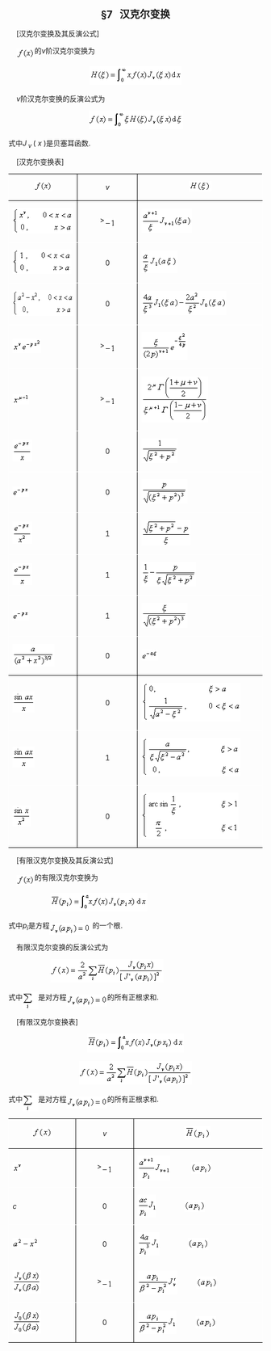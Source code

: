 <div class=Section1>
<p class=MsoNormal align=center style='text-align:center'><b><span lang=EN-US
style='font-size:15.0pt'>§7&nbsp;&nbsp; </span></b><b><span lang=ZH-CN
style='font-size:15.0pt;font-family:宋体_GB2312'>汉克尔变换</span></b></p>
<p class=MsoNormal><span lang=EN-US>&nbsp;&nbsp;&nbsp; [</span><span
lang=ZH-CN style='font-family:宋体_GB2312'>汉克尔变换及其反演公式</span><span lang=EN-US>]</span></p>
<p class=MsoNormal><span lang=EN-US>&nbsp;&nbsp;&nbsp; <sub><img width=36
height=21 src="res/17e9d95da129bdd93c34fb6cc6aaaa52_5708_files/image002.gif"
u1:shapes="_x0000_i1026" align=absmiddle></sub></span><span lang=ZH-CN
style='font-family:宋体_GB2312'>的</span><i><span lang=EN-US>v</span></i><span
lang=ZH-CN style='font-family:宋体_GB2312'>阶汉克尔变换为</span></p>
<p class=MsoNormal align=center style='text-align:center'><sub><span
lang=EN-US><img width=183 height=37
src="res/17e9d95da129bdd93c34fb6cc6aaaa52_5708_files/image004.gif"
u1:shapes="_x0000_i1025"></span></sub></p>
<p class=MsoNormal><span lang=EN-US>&nbsp;&nbsp;&nbsp; <i>v</i></span><span
lang=ZH-CN style='font-family:宋体_GB2312'>阶汉克尔变换的反演公式为</span></p>
<p class=MsoNormal align=center style='text-align:center'><sub><span
lang=EN-US><img width=187 height=37
src="res/17e9d95da129bdd93c34fb6cc6aaaa52_5708_files/image006.gif"
u1:shapes="_x0000_i1027"></span></sub></p>
<p class=MsoNormal><span lang=ZH-CN style='font-family:宋体_GB2312'>式中</span><i><span
lang=EN-US>J<sub> v </sub></span></i><span lang=EN-US>( <i>x </i>)</span><span
lang=ZH-CN style='font-family:宋体_GB2312'>是贝塞耳函数</span><span lang=EN-US>.</span></p>
<p class=MsoNormal><span lang=EN-US>&nbsp;&nbsp;&nbsp; [</span><span
lang=ZH-CN style='font-family:宋体_GB2312'>汉克尔变换表</span><span lang=EN-US>]</span></p>
<table class=MsoNormalTable border=1 cellspacing=0 cellpadding=0
 style='border-collapse:collapse;border:none'>
 <thead>
  <tr style='height:26.0pt'>
   <td width=172 style='width:129.0pt;border:solid black 1.0pt;border-left:
   solid white 1.0pt;padding:0mm 5.4pt 0mm 5.4pt;height:26.0pt'>
   <p class=MsoNormal align=center style='text-align:center'><sub><span
   lang=EN-US><img width=36 height=21
   src="res/17e9d95da129bdd93c34fb6cc6aaaa52_5708_files/image007.gif"
   u1:shapes="_x0000_i1035"></span></sub></p>
   </td>
   <td width=143 style='width:107.5pt;border:solid black 1.0pt;border-left:
   none;padding:0mm 5.4pt 0mm 5.4pt;height:26.0pt'>
   <p class=MsoNormal align=center style='text-align:center'><i><span
   lang=EN-US>v</span></i></p>
   </td>
   <td width=330 style='width:247.25pt;border-top:solid black 1.0pt;border-left:
   none;border-bottom:solid black 1.0pt;border-right:solid white 1.0pt;
   padding:0mm 5.4pt 0mm 5.4pt;height:26.0pt'>
   <p class=MsoNormal align=center style='text-align:center'><sub><span
   lang=EN-US><img width=44 height=21
   src="res/17e9d95da129bdd93c34fb6cc6aaaa52_5708_files/image009.gif"
   u1:shapes="_x0000_i1036"></span></sub></p>
   </td>
  </tr>
 </thead>
 <tr style='height:25.75pt'>
  <td width=172 style='width:129.0pt;border-top:none;border-left:solid white 1.0pt;
  border-bottom:solid white 1.0pt;border-right:solid black 1.0pt;padding:0mm 5.4pt 0mm 5.4pt;
  height:25.75pt'>
  <p class=MsoNormal align=left style='text-align:left'><sub><span lang=EN-US><img
  width=120 height=51
  src="res/17e9d95da129bdd93c34fb6cc6aaaa52_5708_files/image011.gif"
  u1:shapes="_x0000_i1037"></span></sub></p>
  </td>
  <td width=143 style='width:107.5pt;border-top:none;border-left:none;
  border-bottom:solid white 1.0pt;border-right:solid black 1.0pt;padding:0mm 5.4pt 0mm 5.4pt;
  height:25.75pt'>
  <p class=MsoNormal align=center style='text-align:center'><span lang=EN-US>&gt;<sub><img
  width=21 height=17
  src="res/17e9d95da129bdd93c34fb6cc6aaaa52_5708_files/image013.gif"
  u1:shapes="_x0000_i1038" align=absmiddle></sub></span></p>
  </td>
  <td width=330 style='width:247.25pt;border-top:none;border-left:none;
  border-bottom:solid white 1.0pt;border-right:solid white 1.0pt;padding:0mm 5.4pt 0mm 5.4pt;
  height:25.75pt'>
  <p class=MsoNormal align=left style='text-align:left'><sub><span lang=EN-US><img
  width=100 height=47
  src="res/17e9d95da129bdd93c34fb6cc6aaaa52_5708_files/image015.gif"
  u1:shapes="_x0000_i1039"></span></sub></p>
  </td>
 </tr>
 <tr style='height:44.05pt'>
  <td width=172 style='width:129.0pt;border-top:none;border-left:solid white 1.0pt;
  border-bottom:solid white 1.0pt;border-right:solid black 1.0pt;padding:0mm 5.4pt 0mm 5.4pt;
  height:44.05pt'>
  <p class=MsoNormal align=left style='text-align:left'><sub><span lang=EN-US><img
  width=117 height=48
  src="res/17e9d95da129bdd93c34fb6cc6aaaa52_5708_files/image017.gif"
  u1:shapes="_x0000_i1040"></span></sub></p>
  </td>
  <td width=143 style='width:107.5pt;border-top:none;border-left:none;
  border-bottom:solid white 1.0pt;border-right:solid black 1.0pt;padding:0mm 5.4pt 0mm 5.4pt;
  height:44.05pt'>
  <p class=MsoNormal align=center style='text-align:center'><span lang=EN-US>0</span></p>
  </td>
  <td width=330 style='width:247.25pt;border-top:none;border-left:none;
  border-bottom:solid white 1.0pt;border-right:solid white 1.0pt;padding:0mm 5.4pt 0mm 5.4pt;
  height:44.05pt'>
  <p class=MsoNormal align=left style='text-align:left'><sub><span lang=EN-US><img
  width=72 height=44
  src="res/17e9d95da129bdd93c34fb6cc6aaaa52_5708_files/image019.gif"
  u1:shapes="_x0000_i1041"></span></sub></p>
  </td>
 </tr>
 <tr style='height:25.75pt'>
  <td width=172 style='width:129.0pt;border-top:none;border-left:solid white 1.0pt;
  border-bottom:solid white 1.0pt;border-right:solid black 1.0pt;padding:0mm 5.4pt 0mm 5.4pt;
  height:25.75pt'>
  <p class=MsoNormal align=left style='text-align:left'><sub><span lang=EN-US><img
  width=147 height=51
  src="res/17e9d95da129bdd93c34fb6cc6aaaa52_5708_files/image021.gif"
  u1:shapes="_x0000_i1042"></span></sub></p>
  </td>
  <td width=143 style='width:107.5pt;border-top:none;border-left:none;
  border-bottom:solid white 1.0pt;border-right:solid black 1.0pt;padding:0mm 5.4pt 0mm 5.4pt;
  height:25.75pt'>
  <p class=MsoNormal align=center style='text-align:center'><span lang=EN-US>0</span></p>
  </td>
  <td width=330 style='width:247.25pt;border-top:none;border-left:none;
  border-bottom:solid white 1.0pt;border-right:solid white 1.0pt;padding:0mm 5.4pt 0mm 5.4pt;
  height:25.75pt'>
  <p class=MsoNormal align=left style='text-align:left'><sub><span lang=EN-US><img
  width=169 height=48
  src="res/17e9d95da129bdd93c34fb6cc6aaaa52_5708_files/image023.gif"
  u1:shapes="_x0000_i1043"></span></sub></p>
  </td>
 </tr>
 <tr style='height:25.75pt'>
  <td width=172 style='width:129.0pt;border-top:none;border-left:solid white 1.0pt;
  border-bottom:solid white 1.0pt;border-right:solid black 1.0pt;padding:0mm 5.4pt 0mm 5.4pt;
  height:25.75pt'>
  <p class=MsoNormal align=left style='text-align:left'><sub><span lang=EN-US><img
  width=57 height=28
  src="res/17e9d95da129bdd93c34fb6cc6aaaa52_5708_files/image025.gif"
  u1:shapes="_x0000_i1044"></span></sub></p>
  </td>
  <td width=143 style='width:107.5pt;border-top:none;border-left:none;
  border-bottom:solid white 1.0pt;border-right:solid black 1.0pt;padding:0mm 5.4pt 0mm 5.4pt;
  height:25.75pt'>
  <p class=MsoNormal align=center style='text-align:center'><span lang=EN-US>&gt;<sub><img
  width=21 height=17
  src="res/17e9d95da129bdd93c34fb6cc6aaaa52_5708_files/image027.gif"
  u1:shapes="_x0000_i1045" align=absmiddle></sub></span></p>
  </td>
  <td width=330 style='width:247.25pt;border-top:none;border-left:none;
  border-bottom:solid white 1.0pt;border-right:solid white 1.0pt;padding:0mm 5.4pt 0mm 5.4pt;
  height:25.75pt'>
  <p class=MsoNormal align=left style='text-align:left'><sub><span lang=EN-US><img
  width=91 height=55
  src="res/17e9d95da129bdd93c34fb6cc6aaaa52_5708_files/image029.gif"
  u1:shapes="_x0000_i1046"></span></sub></p>
  </td>
 </tr>
 <tr style='height:25.75pt'>
  <td width=172 style='width:129.0pt;border-top:none;border-left:solid white 1.0pt;
  border-bottom:solid white 1.0pt;border-right:solid black 1.0pt;padding:0mm 5.4pt 0mm 5.4pt;
  height:25.75pt'>
  <p class=MsoNormal align=left style='text-align:left'><sub><span lang=EN-US><img
  width=33 height=21
  src="res/17e9d95da129bdd93c34fb6cc6aaaa52_5708_files/image031.gif"
  u1:shapes="_x0000_i1047"></span></sub></p>
  </td>
  <td width=143 style='width:107.5pt;border-top:none;border-left:none;
  border-bottom:solid white 1.0pt;border-right:solid black 1.0pt;padding:0mm 5.4pt 0mm 5.4pt;
  height:25.75pt'>
  <p class=MsoNormal align=center style='text-align:center'><span lang=EN-US>&gt;<sub><img
  width=21 height=17
  src="res/17e9d95da129bdd93c34fb6cc6aaaa52_5708_files/image032.gif"
  u1:shapes="_x0000_i1048" align=absmiddle></sub></span></p>
  </td>
  <td width=330 style='width:247.25pt;border-top:none;border-left:none;
  border-bottom:solid white 1.0pt;border-right:solid white 1.0pt;padding:0mm 5.4pt 0mm 5.4pt;
  height:25.75pt'>
  <p class=MsoNormal align=left style='text-align:left'><sub><span lang=EN-US><img
  width=132 height=91
  src="res/17e9d95da129bdd93c34fb6cc6aaaa52_5708_files/image034.gif"
  u1:shapes="_x0000_i1049"></span></sub></p>
  </td>
 </tr>
 <tr style='height:25.75pt'>
  <td width=172 style='width:129.0pt;border-top:none;border-left:solid white 1.0pt;
  border-bottom:solid white 1.0pt;border-right:solid black 1.0pt;padding:0mm 5.4pt 0mm 5.4pt;
  height:25.75pt'>
  <p class=MsoNormal align=left style='text-align:left'><sub><span lang=EN-US><img
  width=39 height=44
  src="res/17e9d95da129bdd93c34fb6cc6aaaa52_5708_files/image036.gif"
  u1:shapes="_x0000_i1050"></span></sub></p>
  </td>
  <td width=143 style='width:107.5pt;border-top:none;border-left:none;
  border-bottom:solid white 1.0pt;border-right:solid black 1.0pt;padding:0mm 5.4pt 0mm 5.4pt;
  height:25.75pt'>
  <p class=MsoNormal align=center style='text-align:center'><span lang=EN-US>0</span></p>
  </td>
  <td width=330 style='width:247.25pt;border-top:none;border-left:none;
  border-bottom:solid white 1.0pt;border-right:solid white 1.0pt;padding:0mm 5.4pt 0mm 5.4pt;
  height:25.75pt'>
  <p class=MsoNormal align=left style='text-align:left'><sub><span lang=EN-US><img
  width=72 height=49
  src="res/17e9d95da129bdd93c34fb6cc6aaaa52_5708_files/image038.gif"
  u1:shapes="_x0000_i1051"></span></sub></p>
  </td>
 </tr>
 <tr style='height:25.75pt'>
  <td width=172 style='width:129.0pt;border-top:none;border-left:solid white 1.0pt;
  border-bottom:solid white 1.0pt;border-right:solid black 1.0pt;padding:0mm 5.4pt 0mm 5.4pt;
  height:25.75pt'>
  <p class=MsoNormal align=left style='text-align:left'><sub><span lang=EN-US><img
  width=33 height=21
  src="res/17e9d95da129bdd93c34fb6cc6aaaa52_5708_files/image040.gif"
  u1:shapes="_x0000_i1052"></span></sub></p>
  </td>
  <td width=143 style='width:107.5pt;border-top:none;border-left:none;
  border-bottom:solid white 1.0pt;border-right:solid black 1.0pt;padding:0mm 5.4pt 0mm 5.4pt;
  height:25.75pt'>
  <p class=MsoNormal align=center style='text-align:center'><span lang=EN-US>0</span></p>
  </td>
  <td width=330 style='width:247.25pt;border-top:none;border-left:none;
  border-bottom:solid white 1.0pt;border-right:solid white 1.0pt;padding:0mm 5.4pt 0mm 5.4pt;
  height:25.75pt'>
  <p class=MsoNormal align=left style='text-align:left'><sub><span lang=EN-US><img
  width=91 height=49
  src="res/17e9d95da129bdd93c34fb6cc6aaaa52_5708_files/image042.gif"
  u1:shapes="_x0000_i1053"></span></sub></p>
  </td>
 </tr>
 <tr style='height:25.75pt'>
  <td width=172 style='width:129.0pt;border-top:none;border-left:solid white 1.0pt;
  border-bottom:solid white 1.0pt;border-right:solid black 1.0pt;padding:0mm 5.4pt 0mm 5.4pt;
  height:25.75pt'>
  <p class=MsoNormal align=left style='text-align:left'><sub><span lang=EN-US><img
  width=39 height=44
  src="res/17e9d95da129bdd93c34fb6cc6aaaa52_5708_files/image044.gif"
  u1:shapes="_x0000_i1054"></span></sub></p>
  </td>
  <td width=143 style='width:107.5pt;border-top:none;border-left:none;
  border-bottom:solid white 1.0pt;border-right:solid black 1.0pt;padding:0mm 5.4pt 0mm 5.4pt;
  height:25.75pt'>
  <p class=MsoNormal align=center style='text-align:center'><span lang=EN-US>1</span></p>
  </td>
  <td width=330 style='width:247.25pt;border-top:none;border-left:none;
  border-bottom:solid white 1.0pt;border-right:solid white 1.0pt;padding:0mm 5.4pt 0mm 5.4pt;
  height:25.75pt'>
  <p class=MsoNormal align=left style='text-align:left'><sub><span lang=EN-US><img
  width=97 height=51
  src="res/17e9d95da129bdd93c34fb6cc6aaaa52_5708_files/image046.gif"
  u1:shapes="_x0000_i1055"></span></sub></p>
  </td>
 </tr>
 <tr style='height:25.75pt'>
  <td width=172 style='width:129.0pt;border-top:none;border-left:solid white 1.0pt;
  border-bottom:solid white 1.0pt;border-right:solid black 1.0pt;padding:0mm 5.4pt 0mm 5.4pt;
  height:25.75pt'>
  <p class=MsoNormal align=left style='text-align:left'><sub><span lang=EN-US><img
  width=39 height=44
  src="res/17e9d95da129bdd93c34fb6cc6aaaa52_5708_files/image048.gif"
  u1:shapes="_x0000_i1056"></span></sub></p>
  </td>
  <td width=143 style='width:107.5pt;border-top:none;border-left:none;
  border-bottom:solid white 1.0pt;border-right:solid black 1.0pt;padding:0mm 5.4pt 0mm 5.4pt;
  height:25.75pt'>
  <p class=MsoNormal align=center style='text-align:center'><span lang=EN-US>1</span></p>
  </td>
  <td width=330 style='width:247.25pt;border-top:none;border-left:none;
  border-bottom:solid white 1.0pt;border-right:solid white 1.0pt;padding:0mm 5.4pt 0mm 5.4pt;
  height:25.75pt'>
  <p class=MsoNormal align=left style='text-align:left'><sub><span lang=EN-US><img
  width=108 height=49
  src="res/17e9d95da129bdd93c34fb6cc6aaaa52_5708_files/image050.gif"
  u1:shapes="_x0000_i1057"></span></sub></p>
  </td>
 </tr>
 <tr style='height:25.75pt'>
  <td width=172 style='width:129.0pt;border-top:none;border-left:solid white 1.0pt;
  border-bottom:solid white 1.0pt;border-right:solid black 1.0pt;padding:0mm 5.4pt 0mm 5.4pt;
  height:25.75pt'>
  <p class=MsoNormal align=left style='text-align:left'><sub><span lang=EN-US><img
  width=33 height=21
  src="res/17e9d95da129bdd93c34fb6cc6aaaa52_5708_files/image052.gif"
  u1:shapes="_x0000_i1058"></span></sub></p>
  </td>
  <td width=143 style='width:107.5pt;border-top:none;border-left:none;
  border-bottom:solid white 1.0pt;border-right:solid black 1.0pt;padding:0mm 5.4pt 0mm 5.4pt;
  height:25.75pt'>
  <p class=MsoNormal align=center style='text-align:center'><span lang=EN-US>1</span></p>
  </td>
  <td width=330 style='width:247.25pt;border-top:none;border-left:none;
  border-bottom:solid white 1.0pt;border-right:solid white 1.0pt;padding:0mm 5.4pt 0mm 5.4pt;
  height:25.75pt'>
  <p class=MsoNormal align=left style='text-align:left'><sub><span lang=EN-US><img
  width=91 height=49
  src="res/17e9d95da129bdd93c34fb6cc6aaaa52_5708_files/image054.gif"
  u1:shapes="_x0000_i1059"></span></sub></p>
  </td>
 </tr>
 <tr style='height:25.75pt'>
  <td width=172 style='width:129.0pt;border-top:none;border-left:solid white 1.0pt;
  border-bottom:solid black 1.0pt;border-right:solid black 1.0pt;padding:0mm 5.4pt 0mm 5.4pt;
  height:25.75pt'>
  <p class=MsoNormal align=left style='text-align:left'><sub><span lang=EN-US><img
  width=83 height=45
  src="res/17e9d95da129bdd93c34fb6cc6aaaa52_5708_files/image056.gif"
  u1:shapes="_x0000_i1060"></span></sub></p>
  </td>
  <td width=143 style='width:107.5pt;border-top:none;border-left:none;
  border-bottom:solid black 1.0pt;border-right:solid black 1.0pt;padding:0mm 5.4pt 0mm 5.4pt;
  height:25.75pt'>
  <p class=MsoNormal align=center style='text-align:center'><span lang=EN-US>0</span></p>
  </td>
  <td width=330 style='width:247.25pt;border-top:none;border-left:none;
  border-bottom:solid black 1.0pt;border-right:solid white 1.0pt;padding:0mm 5.4pt 0mm 5.4pt;
  height:25.75pt'>
  <p class=MsoNormal align=left style='text-align:left'><sub><span lang=EN-US><img
  width=33 height=21
  src="res/17e9d95da129bdd93c34fb6cc6aaaa52_5708_files/image058.gif"
  u1:shapes="_x0000_i1061"></span></sub></p>
  </td>
 </tr>
 <tr style='height:25.75pt'>
  <td width=172 style='width:129.0pt;border-top:none;border-left:solid white 1.0pt;
  border-bottom:solid white 1.0pt;border-right:solid black 1.0pt;padding:0mm 5.4pt 0mm 5.4pt;
  height:25.75pt'>
  <p class=MsoNormal align=left style='text-align:left'><sub><span lang=EN-US><img
  width=44 height=41
  src="res/17e9d95da129bdd93c34fb6cc6aaaa52_5708_files/image060.gif"
  u1:shapes="_x0000_i1062"></span></sub></p>
  </td>
  <td width=143 style='width:107.5pt;border-top:none;border-left:none;
  border-bottom:solid white 1.0pt;border-right:solid black 1.0pt;padding:0mm 5.4pt 0mm 5.4pt;
  height:25.75pt'>
  <p class=MsoNormal align=center style='text-align:center'><span lang=EN-US>0</span></p>
  </td>
  <td width=330 style='width:247.25pt;border-top:none;border-left:none;
  border-bottom:solid white 1.0pt;border-right:solid white 1.0pt;padding:0mm 5.4pt 0mm 5.4pt;
  height:25.75pt'>
  <p class=MsoNormal align=left style='text-align:left'><sub><span lang=EN-US><img
  width=197 height=77
  src="res/17e9d95da129bdd93c34fb6cc6aaaa52_5708_files/image062.gif"
  u1:shapes="_x0000_i1063"></span></sub></p>
  </td>
 </tr>
 <tr style='height:25.75pt'>
  <td width=172 style='width:129.0pt;border-top:none;border-left:solid white 1.0pt;
  border-bottom:solid white 1.0pt;border-right:solid black 1.0pt;padding:0mm 5.4pt 0mm 5.4pt;
  height:25.75pt'>
  <p class=MsoNormal align=left style='text-align:left'><sub><span lang=EN-US><img
  width=44 height=41
  src="res/17e9d95da129bdd93c34fb6cc6aaaa52_5708_files/image063.gif"
  u1:shapes="_x0000_i1064"></span></sub></p>
  </td>
  <td width=143 style='width:107.5pt;border-top:none;border-left:none;
  border-bottom:solid white 1.0pt;border-right:solid black 1.0pt;padding:0mm 5.4pt 0mm 5.4pt;
  height:25.75pt'>
  <p class=MsoNormal align=center style='text-align:center'><span lang=EN-US>1</span></p>
  </td>
  <td width=330 style='width:247.25pt;border-top:none;border-left:none;
  border-bottom:solid white 1.0pt;border-right:solid white 1.0pt;padding:0mm 5.4pt 0mm 5.4pt;
  height:25.75pt'>
  <p class=MsoNormal align=left style='text-align:left'><sub><span lang=EN-US><img
  width=196 height=77
  src="res/17e9d95da129bdd93c34fb6cc6aaaa52_5708_files/image065.gif"
  u1:shapes="_x0000_i1065"></span></sub></p>
  </td>
 </tr>
 <tr style='height:25.75pt'>
  <td width=172 style='width:129.0pt;border-top:none;border-left:solid white 1.0pt;
  border-bottom:solid black 1.0pt;border-right:solid black 1.0pt;padding:0mm 5.4pt 0mm 5.4pt;
  height:25.75pt'>
  <p class=MsoNormal align=left style='text-align:left'><sub><span lang=EN-US><img
  width=37 height=41
  src="res/17e9d95da129bdd93c34fb6cc6aaaa52_5708_files/image067.gif"
  u1:shapes="_x0000_i1066"></span></sub></p>
  </td>
  <td width=143 style='width:107.5pt;border-top:none;border-left:none;
  border-bottom:solid black 1.0pt;border-right:solid black 1.0pt;padding:0mm 5.4pt 0mm 5.4pt;
  height:25.75pt'>
  <p class=MsoNormal align=center style='text-align:center'><span lang=EN-US>0</span></p>
  </td>
  <td width=330 style='width:247.25pt;border-top:none;border-left:none;
  border-bottom:solid black 1.0pt;border-right:solid white 1.0pt;padding:0mm 5.4pt 0mm 5.4pt;
  height:25.75pt'>
  <p class=MsoNormal align=left style='text-align:left'><sub><span lang=EN-US><img
  width=192 height=91
  src="res/17e9d95da129bdd93c34fb6cc6aaaa52_5708_files/image069.gif"
  u1:shapes="_x0000_i1067"></span></sub></p>
  </td>
 </tr>
</table>
<p class=MsoNormal align=left style='text-align:left'><span lang=EN-US>&nbsp;&nbsp;&nbsp;
[</span><span lang=ZH-CN style='font-family:宋体_GB2312'>有限汉克尔变换及其反演公式</span><span
lang=EN-US>]</span></p>
<p class=MsoNormal align=left style='text-align:left'><span lang=EN-US>&nbsp;&nbsp;&nbsp;
<sub><img width=36 height=21
src="res/17e9d95da129bdd93c34fb6cc6aaaa52_5708_files/image070.gif"
u1:shapes="_x0000_i1068" align=absmiddle></sub></span><span lang=ZH-CN
style='font-family:宋体_GB2312'>的有限汉克尔变换为</span></p>
<p class=MsoNormal align=left style='text-align:left'><span lang=EN-US>&nbsp;&nbsp;&nbsp;&nbsp;&nbsp;&nbsp;&nbsp;&nbsp;&nbsp;&nbsp;&nbsp;&nbsp;&nbsp;&nbsp;&nbsp;&nbsp;&nbsp;&nbsp;&nbsp;&nbsp;
<sub><img width=192 height=37
src="res/17e9d95da129bdd93c34fb6cc6aaaa52_5708_files/image072.gif"
u1:shapes="_x0000_i1069"></sub></span></p>
<p class=MsoNormal align=left style='text-align:left'><span lang=ZH-CN
style='font-family:宋体_GB2312'>式中</span><i><span lang=EN-US>p<sub>i</sub></span></i><span
lang=ZH-CN style='font-family:宋体_GB2312'>是方程</span><sub><span lang=EN-US><img
width=81 height=24 src="res/17e9d95da129bdd93c34fb6cc6aaaa52_5708_files/image074.gif"
u1:shapes="_x0000_i1070" align=absmiddle></span></sub><span lang=EN-US> </span><span
lang=ZH-CN style='font-family:宋体_GB2312'>的一个根</span><span lang=EN-US>.</span></p>
<p class=MsoNormal align=left style='text-align:left'><span lang=EN-US>&nbsp;&nbsp;&nbsp;
</span><span lang=ZH-CN style='font-family:宋体_GB2312'>有限汉克尔变换的反演公式为</span></p>
<p class=MsoNormal align=left style='text-align:left'><span lang=EN-US>&nbsp;&nbsp;&nbsp;&nbsp;&nbsp;&nbsp;&nbsp;&nbsp;&nbsp;&nbsp;&nbsp;&nbsp;&nbsp;&nbsp;&nbsp;&nbsp;&nbsp;&nbsp;&nbsp;&nbsp;
<sub><img width=224 height=47
src="res/17e9d95da129bdd93c34fb6cc6aaaa52_5708_files/image076.gif"
u1:shapes="_x0000_i1071"></sub></span></p>
<p class=MsoNormal align=left style='text-align:left'><span lang=ZH-CN
style='font-family:宋体_GB2312'>式中</span><sub><span lang=EN-US><img width=31
height=36 src="res/17e9d95da129bdd93c34fb6cc6aaaa52_5708_files/image078.gif"
u1:shapes="_x0000_i1072" align=absmiddle></span></sub><span lang=ZH-CN
style='font-family:宋体_GB2312'>是对方程</span><sub><span lang=EN-US><img width=81
height=24 src="res/17e9d95da129bdd93c34fb6cc6aaaa52_5708_files/image079.gif"
u1:shapes="_x0000_i1073" align=absmiddle></span></sub><span lang=ZH-CN
style='font-family:宋体_GB2312'>的所有正根求和</span><span lang=EN-US>.</span></p>
<p class=MsoNormal align=left style='text-align:left'><span lang=EN-US>&nbsp;&nbsp;&nbsp;
[</span><span lang=ZH-CN style='font-family:宋体_GB2312'>有限汉克尔变换表</span><span
lang=EN-US>]</span></p>
<p class=MsoNormal align=center style='text-align:center'><sub><span
lang=EN-US><img width=192 height=37
src="res/17e9d95da129bdd93c34fb6cc6aaaa52_5708_files/image081.gif"
u1:shapes="_x0000_i1074"></span></sub></p>
<p class=MsoNormal align=center style='text-align:center'><sub><span
lang=EN-US><img width=224 height=47
src="res/17e9d95da129bdd93c34fb6cc6aaaa52_5708_files/image082.gif"
u1:shapes="_x0000_i1075"></span></sub></p>
<p class=MsoNormal align=left style='text-align:left'><span lang=ZH-CN
style='font-family:宋体_GB2312'>式中</span><sub><span lang=EN-US><img width=31
height=36 src="res/17e9d95da129bdd93c34fb6cc6aaaa52_5708_files/image083.gif"
u1:shapes="_x0000_i1076" align=absmiddle></span></sub><span lang=ZH-CN
style='font-family:宋体_GB2312'>是对方程</span><sub><span lang=EN-US><img width=81
height=24 src="res/17e9d95da129bdd93c34fb6cc6aaaa52_5708_files/image084.gif"
u1:shapes="_x0000_i1077" align=absmiddle></span></sub><span lang=ZH-CN
style='font-family:宋体_GB2312'>的所有正根求和</span><span lang=EN-US>.</span></p>
<table class=MsoNormalTable border=1 cellspacing=0 cellpadding=0
 style='border-collapse:collapse;border:none'>
 <thead>
  <tr style='height:27.75pt'>
   <td width=170 style='width:127.5pt;border:solid black 1.0pt;border-left:
   solid white 1.0pt;padding:0mm 5.4pt 0mm 5.4pt;height:27.75pt'>
   <p class=MsoNormal align=center style='text-align:center'><sub><span
   lang=EN-US><img width=40 height=21
   src="res/17e9d95da129bdd93c34fb6cc6aaaa52_5708_files/image086.gif"
   u1:shapes="_x0000_i1078"></span></sub></p>
   </td>
   <td width=143 style='width:107.5pt;border:solid black 1.0pt;border-left:
   none;padding:0mm 5.4pt 0mm 5.4pt;height:27.75pt'>
   <p class=MsoNormal align=center style='text-align:center'><i><span
   lang=EN-US>v</span></i></p>
   </td>
   <td width=330 style='width:247.25pt;border-top:solid black 1.0pt;border-left:
   none;border-bottom:solid black 1.0pt;border-right:solid white 1.0pt;
   padding:0mm 5.4pt 0mm 5.4pt;height:27.75pt'>
   <p class=MsoNormal align=center style='text-align:center'><sub><span
   lang=EN-US><img width=51 height=27
   src="res/17e9d95da129bdd93c34fb6cc6aaaa52_5708_files/image088.gif"
   u1:shapes="_x0000_i1079"></span></sub></p>
   </td>
  </tr>
 </thead>
 <tr style='height:44.55pt'>
  <td width=170 style='width:127.5pt;border-top:none;border-left:solid white 1.0pt;
  border-bottom:solid white 1.0pt;border-right:solid black 1.0pt;padding:0mm 5.4pt 0mm 5.4pt;
  height:44.55pt'>
  <p class=MsoNormal align=left style='text-align:left'><sub><span lang=EN-US><img
  width=19 height=21
  src="res/17e9d95da129bdd93c34fb6cc6aaaa52_5708_files/image090.gif"
  u1:shapes="_x0000_i1080"></span></sub></p>
  </td>
  <td width=143 style='width:107.5pt;border-top:none;border-left:none;
  border-bottom:solid white 1.0pt;border-right:solid black 1.0pt;padding:0mm 5.4pt 0mm 5.4pt;
  height:44.55pt'>
  <p class=MsoNormal align=center style='text-align:center'><span lang=EN-US>&gt;<sub><img
  width=21 height=17
  src="res/17e9d95da129bdd93c34fb6cc6aaaa52_5708_files/image091.gif"
  u1:shapes="_x0000_i1081" align=absmiddle></sub></span></p>
  </td>
  <td width=330 style='width:247.25pt;border-top:none;border-left:none;
  border-bottom:solid white 1.0pt;border-right:solid white 1.0pt;padding:0mm 5.4pt 0mm 5.4pt;
  height:44.55pt'>
  <p class=MsoNormal align=left style='text-align:left'><sub><span lang=EN-US><img
  width=65 height=48
  src="res/17e9d95da129bdd93c34fb6cc6aaaa52_5708_files/image093.gif"
  u1:shapes="_x0000_i1082" align=absmiddle></span></sub><span lang=EN-US>&nbsp;&nbsp;&nbsp;&nbsp;&nbsp;&nbsp;&nbsp;&nbsp;&nbsp;&nbsp;
  <sub><img width=41 height=24
  src="res/17e9d95da129bdd93c34fb6cc6aaaa52_5708_files/image095.gif"
  u1:shapes="_x0000_i1083" align=absmiddle></sub></span></p>
  </td>
 </tr>
 <tr style='height:40.5pt'>
  <td width=170 style='width:127.5pt;border-top:none;border-left:solid white 1.0pt;
  border-bottom:solid white 1.0pt;border-right:solid black 1.0pt;padding:0mm 5.4pt 0mm 5.4pt;
  height:40.5pt'>
  <p class=MsoNormal align=left style='text-align:left'><i><span lang=EN-US>c</span></i></p>
  </td>
  <td width=143 style='width:107.5pt;border-top:none;border-left:none;
  border-bottom:solid white 1.0pt;border-right:solid black 1.0pt;padding:0mm 5.4pt 0mm 5.4pt;
  height:40.5pt'>
  <p class=MsoNormal align=center style='text-align:center'><span lang=EN-US>0</span></p>
  </td>
  <td width=330 style='width:247.25pt;border-top:none;border-left:none;
  border-bottom:solid white 1.0pt;border-right:solid white 1.0pt;padding:0mm 5.4pt 0mm 5.4pt;
  height:40.5pt'>
  <p class=MsoNormal align=left style='text-align:left'><sub><span lang=EN-US><img
  width=37 height=45
  src="res/17e9d95da129bdd93c34fb6cc6aaaa52_5708_files/image097.gif"
  u1:shapes="_x0000_i1084" align=absmiddle></span></sub><span lang=EN-US>&nbsp;&nbsp;&nbsp;&nbsp;&nbsp;&nbsp;&nbsp;&nbsp;&nbsp;&nbsp;&nbsp;&nbsp;&nbsp;&nbsp;
  <sub><img width=41 height=24
  src="res/17e9d95da129bdd93c34fb6cc6aaaa52_5708_files/image099.gif"
  u1:shapes="_x0000_i1085" align=absmiddle></sub></span></p>
  </td>
 </tr>
 <tr style='height:40.65pt'>
  <td width=170 style='width:127.5pt;border-top:none;border-left:solid white 1.0pt;
  border-bottom:none;border-right:solid black 1.0pt;padding:0mm 5.4pt 0mm 5.4pt;
  height:40.65pt'>
  <p class=MsoNormal align=left style='text-align:left'><sub><span lang=EN-US><img
  width=51 height=21
  src="res/17e9d95da129bdd93c34fb6cc6aaaa52_5708_files/image101.gif"
  u1:shapes="_x0000_i1086"></span></sub></p>
  </td>
  <td width=143 style='width:107.5pt;border:none;border-right:solid black 1.0pt;
  padding:0mm 5.4pt 0mm 5.4pt;height:40.65pt'>
  <p class=MsoNormal align=center style='text-align:center'><span lang=EN-US>0</span></p>
  </td>
  <td width=330 style='width:247.25pt;border:none;border-right:solid white 1.0pt;
  padding:0mm 5.4pt 0mm 5.4pt;height:40.65pt'>
  <p class=MsoNormal align=left style='text-align:left'><sub><span lang=EN-US><img
  width=44 height=47
  src="res/17e9d95da129bdd93c34fb6cc6aaaa52_5708_files/image103.gif"
  u1:shapes="_x0000_i1087" align=absmiddle></span></sub><span lang=EN-US>&nbsp;&nbsp;&nbsp;&nbsp;&nbsp;&nbsp;&nbsp;&nbsp;&nbsp;&nbsp;&nbsp;&nbsp;&nbsp;&nbsp;
  <sub><img width=41 height=24
  src="res/17e9d95da129bdd93c34fb6cc6aaaa52_5708_files/image104.gif"
  u1:shapes="_x0000_i1088" align=absmiddle></sub></span></p>
  </td>
 </tr>
 <tr style='height:48.75pt'>
  <td width=170 style='width:127.5pt;border-top:none;border-left:solid white 1.0pt;
  border-bottom:solid white 1.0pt;border-right:solid black 1.0pt;padding:0mm 5.4pt 0mm 5.4pt;
  height:48.75pt'>
  <p class=MsoNormal align=left style='text-align:left'><sub><span lang=EN-US><img
  width=57 height=47
  src="res/17e9d95da129bdd93c34fb6cc6aaaa52_5708_files/image106.gif"
  u1:shapes="_x0000_i1089"></span></sub></p>
  </td>
  <td width=143 style='width:107.5pt;border-top:none;border-left:none;
  border-bottom:solid white 1.0pt;border-right:solid black 1.0pt;padding:0mm 5.4pt 0mm 5.4pt;
  height:48.75pt'>
  <p class=MsoNormal align=center style='text-align:center'><span lang=EN-US>&gt;<sub><img
  width=21 height=17
  src="res/17e9d95da129bdd93c34fb6cc6aaaa52_5708_files/image107.gif"
  u1:shapes="_x0000_i1090" align=absmiddle></sub></span></p>
  </td>
  <td width=330 style='width:247.25pt;border-top:none;border-left:none;
  border-bottom:solid white 1.0pt;border-right:solid white 1.0pt;padding:0mm 5.4pt 0mm 5.4pt;
  height:48.75pt'>
  <p class=MsoNormal align=left style='text-align:left'><sub><span lang=EN-US><img
  width=79 height=47
  src="res/17e9d95da129bdd93c34fb6cc6aaaa52_5708_files/image109.gif"
  u1:shapes="_x0000_i1091" align=absmiddle></span></sub><span lang=EN-US>&nbsp;&nbsp;&nbsp;&nbsp;&nbsp;&nbsp;&nbsp;&nbsp;&nbsp;
  <sub><img width=41 height=24
  src="res/17e9d95da129bdd93c34fb6cc6aaaa52_5708_files/image110.gif"
  u1:shapes="_x0000_i1092" align=absmiddle></sub></span></p>
  </td>
 </tr>
 <tr style='height:48.4pt'>
  <td width=170 style='width:127.5pt;border-top:none;border-left:solid white 1.0pt;
  border-bottom:solid black 1.0pt;border-right:solid black 1.0pt;padding:0mm 5.4pt 0mm 5.4pt;
  height:48.4pt'>
  <p class=MsoNormal align=left style='text-align:left'><sub><span lang=EN-US><img
  width=57 height=47
  src="res/17e9d95da129bdd93c34fb6cc6aaaa52_5708_files/image112.gif"
  u1:shapes="_x0000_i1093"></span></sub></p>
  </td>
  <td width=143 style='width:107.5pt;border-top:none;border-left:none;
  border-bottom:solid black 1.0pt;border-right:solid black 1.0pt;padding:0mm 5.4pt 0mm 5.4pt;
  height:48.4pt'>
  <p class=MsoNormal align=center style='text-align:center'><span lang=EN-US>0</span></p>
  </td>
  <td width=330 style='width:247.25pt;border-top:none;border-left:none;
  border-bottom:solid black 1.0pt;border-right:solid white 1.0pt;padding:0mm 5.4pt 0mm 5.4pt;
  height:48.4pt'>
  <p class=MsoNormal align=left style='text-align:left'><sub><span lang=EN-US><img
  width=77 height=47
  src="res/17e9d95da129bdd93c34fb6cc6aaaa52_5708_files/image114.gif"
  u1:shapes="_x0000_i1094" align=absmiddle></span></sub><span lang=EN-US>&nbsp;&nbsp;&nbsp;&nbsp;&nbsp;&nbsp;&nbsp;&nbsp;&nbsp;
  <sub><img width=41 height=24
  src="res/17e9d95da129bdd93c34fb6cc6aaaa52_5708_files/image115.gif"
  u1:shapes="_x0000_i1095" align=absmiddle></sub></span></p>
  </td>
 </tr>
</table>
<p class=MsoNormal align=left style='margin:0mm;margin-bottom:.0001pt;
text-align:left'><span lang=EN-US style='font-family:宋体'>&nbsp;</span></p>
</div>